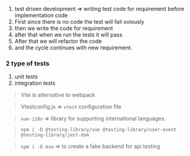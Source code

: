 1. test driven development => writing test code for requirement before implementation code
2. First since there is no code the test will fail oviously
3. then we write the code for requirement
4. after that when we run the tests it will pass
5. After that we will refactor the code
6. and the cycle continues with new requirement.

### 2 type of tests
1. unit tests
2. integration tests

> Vite is alternative to webpack

> Vtestconfig.js => `vtest` configuration file

> `vue-i18n` => library for supporting international languages.

> `npm i -D @testing-library/vue @testing-library/user-event @testing-library/jest-dom`

> `npm i -D msw` => to create a fake backend for api testing



